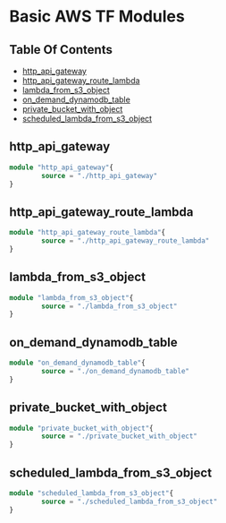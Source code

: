 # Basic AWS TF Modules

## Table Of Contents
- [http_api_gateway](#http_api_gateway)
- [http_api_gateway_route_lambda](#http_api_gateway_route_lambda)
- [lambda_from_s3_object](#lambda_from_s3_object)
- [on_demand_dynamodb_table](#on_demand_dynamodb_table)
- [private_bucket_with_object](#private_bucket_with_object)
- [scheduled_lambda_from_s3_object](#scheduled_lambda_from_s3_object)


## http_api_gateway
```tf
module "http_api_gateway"{
        source = "./http_api_gateway"
}
```

## http_api_gateway_route_lambda
```tf
module "http_api_gateway_route_lambda"{
        source = "./http_api_gateway_route_lambda"
}
```

## lambda_from_s3_object
```tf
module "lambda_from_s3_object"{
        source = "./lambda_from_s3_object"
}
```

## on_demand_dynamodb_table
```tf
module "on_demand_dynamodb_table"{
        source = "./on_demand_dynamodb_table"
}
```

## private_bucket_with_object
```tf
module "private_bucket_with_object"{
        source = "./private_bucket_with_object"
}
```

## scheduled_lambda_from_s3_object
```tf
module "scheduled_lambda_from_s3_object"{
        source = "./scheduled_lambda_from_s3_object"
}
```
